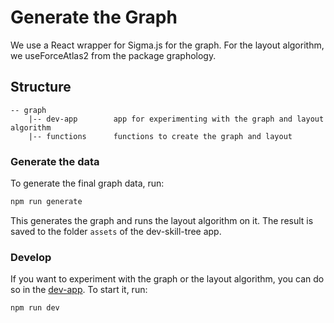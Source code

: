 # Generate the Graph

We use a React wrapper for Sigma.js for the graph. 
For the layout algorithm, we useForceAtlas2 from the package graphology.

## Structure

```
-- graph
    |-- dev-app        app for experimenting with the graph and layout algorithm
    |-- functions      functions to create the graph and layout
```

### Generate the data

To generate the final graph data, run:

```bash
npm run generate
```
This generates the graph and runs the layout algorithm on it.
The result is saved to the folder `assets` of the dev-skill-tree app.

### Develop

If you want to experiment with the graph or the layout algorithm, you can do so in the [dev-app](./dev-app).
To start it, run:

```bash
npm run dev
```
